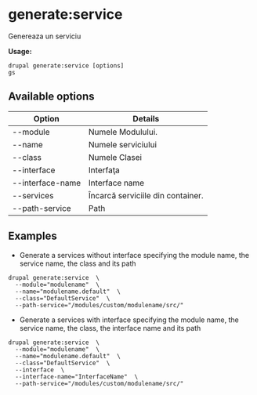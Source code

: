# generate:service
Genereaza un serviciu

**Usage:**
```
drupal generate:service [options]
gs
```

## Available options
Option | Details
-------|-------------
--module | Numele Modulului.
--name | Numele serviciului
--class | Numele Clasei
--interface | Interfaţa
--interface-name | Interface name
--services | Încarcă serviciile din container.
--path-service | Path

## Examples
* Generate a services without interface specifying the module name, the service name, the class and its path
```
drupal generate:service  \
  --module="modulename"  \
  --name="modulename.default"  \
  --class="DefaultService"  \
  --path-service="/modules/custom/modulename/src/"
```
* Generate a services with interface specifying the module name, the service name, the class, the interface name and its path
```
drupal generate:service  \
  --module="modulename"  \
  --name="modulename.default"  \
  --class="DefaultService"  \
  --interface  \
  --interface-name="InterfaceName"  \
  --path-service="/modules/custom/modulename/src/"
```
